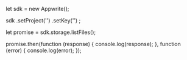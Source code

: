 let sdk = new Appwrite();

sdk
    .setProject('')
    .setKey('')
;

let promise = sdk.storage.listFiles();

promise.then(function (response) {
    console.log(response);
}, function (error) {
    console.log(error);
});